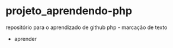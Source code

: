 # projeto_aprendendo-php
repositório para o aprendizado de github php - marcação de texto
* aprender

